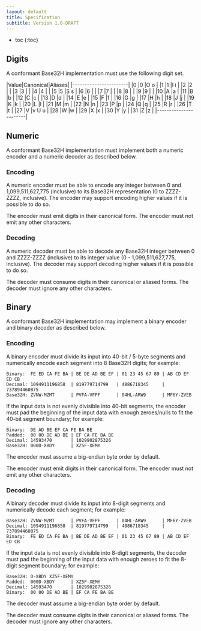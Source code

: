 ```yaml
---
layout: default
title: Specification
subtitle: Version 1.0-DRAFT
---
```

* toc
{:toc}

## Digits

A conformant Base32H implementation must use the following digit set.

|Value|Canonical|Aliases|
|-----------------------|
|0    |0        |O o    |
|1    |1        |I i    |
|2    |2        |       |
|3    |3        |       |
|4    |4        |       |
|5    |5        |S s    |
|6    |6        |       |
|7    |7        |       |
|8    |8        |       |
|9    |9        |       |
|10   |A        |a      |
|11   |B        |b      |
|12   |C        |c      |
|13   |D        |d      |
|14   |E        |e      |
|15   |F        |f      |
|16   |G        |g      |
|17   |H        |h      |
|18   |J        |j      |
|19   |K        |k      |
|20   |L        |l      |
|21   |M        |m      |
|22   |N        |n      |
|23   |P        |p      |
|24   |Q        |q      |
|25   |R        |r      |
|26   |T        |t      |
|27   |V        |v U u  |
|28   |W        |w      |
|29   |X        |x      |
|30   |Y        |y      |
|31   |Z        |z      |
|-----------------------|

## Numeric

A conformant Base32H implementation must implement both a numeric encoder and a
numeric decoder as described below.

### Encoding

A numeric encoder must be able to encode any integer between 0 and
1,099,511,627,775 (inclusive) to its Base32H representation (0 to ZZZZ-ZZZZ,
inclusive).  The encoder may support encoding higher values if it is possible to
do so.

The encoder must emit digits in their canonical form.  The encoder must not emit
any other characters.

### Decoding

A numeric decoder must be able to decode any Base32H integer between 0 and
ZZZZ-ZZZZ (inclusive) to its integer value (0 - 1,099,511,627,775, inclusive).
The decoder may support decoding higher values if it is possible to do so.

The decoder must consume digits in their canonical or aliased forms.  The
decoder must ignore any other characters.

## Binary

A conformant Base32H implementation may implement a binary encoder and binary
decoder as described below.

### Encoding

A binary encoder must divide its input into 40-bit / 5-byte segments and
numerically encode each segment into 8 Base32H digits; for example:

    Binary:  FE ED CA FE BA | BE DE AD BE EF | 01 23 45 67 89 | AB CD EF ED CB
    Decimal: 1094911196858  | 819779714799   | 4886718345     | 737894460875
    Base32H: ZVNW-MZMT      | PVFA-VFPF      | 04HL-ARW9      | MF6Y-ZVEB

If the input data is not evenly divisible into 40-bit segments, the encoder must
pad the beginning of the input data with enough zeroes/nulls to fit the 40-bit
segment boundary; for example:

    Binary:  DE AD BE EF CA FE BA BE
    Padded:  00 00 DE AD BE | EF CA FE BA BE
    Decimal: 14593470       | 1029902875326
    Base32H: 000D-XBDY      | XZ5F-XEMY

The encoder must assume a big-endian byte order by default.

The encoder must emit digits in their canonical form.  The encoder must not emit
any other characters.

### Decoding

A binary decoder must divide its input into 8-digit segments and numerically
decode each segment; for example:

    Base32H: ZVNW-MZMT      | PVFA-VFPF      | 04HL-ARW9      | MF6Y-ZVEB
    Decimal: 1094911196858  | 819779714799   | 4886718345     | 737894460875
    Binary:  FE ED CA FE BA | BE DE AD BE EF | 01 23 45 67 89 | AB CD EF ED CB

If the input data is not evenly divisible into 8-digit segments, the decoder
must pad the beginning of the input data with enough zeroes to fit the 8-digit
segment boundary; for example:

    Base32H: D-XBDY XZ5F-XEMY
    Padded:  000D-XBDY      | XZ5F-XEMY
    Decimal: 14593470       | 1029902875326
    Binary:  00 00 DE AD BE | EF CA FE BA BE

The decoder must assume a big-endian byte order by default.

The decoder must consume digits in their canonical or aliased forms.  The
decoder must ignore any other characters.
